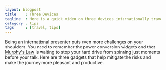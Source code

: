 ```yaml
---
layout: blogpost
title    : Three Devices
tagline  : Here is a quick video on three devices internationally traveling presenters need in their backpack
category : tips
tags     : [travel, tips]
---
```

Being an international presenter puts even more challenges on your shoulders. You need to remember the power conversion widgets and that [Murphy's Law](http://en.wikipedia.org/wiki/Murphy's_law) is waiting to stop your hard drive from spinning just moments before your talk. Here are three gadgets that help mitigate the risks and make the journey more pleasant and productive.

<object width="480" height="385"><param name="movie" value="http://www.youtube.com/v/hIqIBpH86Jc?fs=1&amp;hl=en_US" /><param name="allowFullScreen" value="true" /><param name="allowscriptaccess" value="always" /><embed src="http://www.youtube.com/v/hIqIBpH86Jc?fs=1&amp;hl=en_US" type="application/x-shockwave-flash" allowscriptaccess="always" allowfullscreen="true" width="480" height="385"></embed></object>
